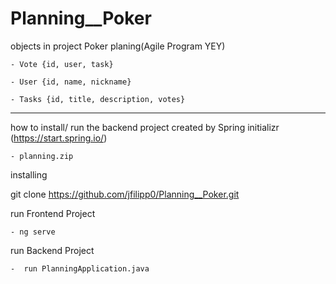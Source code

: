 # Planning__Poker

objects in project Poker planing(Agile Program YEY)

    - Vote {id, user, task}

    - User {id, name, nickname}

    - Tasks {id, title, description, votes}

---------
how to install/ run
the backend project created by Spring initializr (https://start.spring.io/)

    - planning.zip

installing

git clone https://github.com/jfilipp0/Planning__Poker.git

run Frontend Project 

    - ng serve 

run Backend Project

    -  run PlanningApplication.java 
